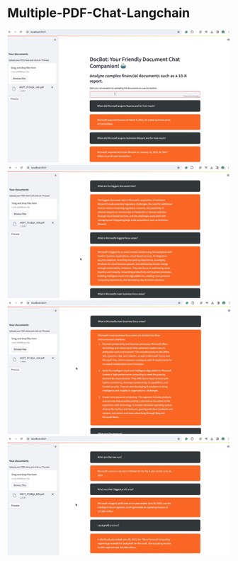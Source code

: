 # Multiple-PDF-Chat-Langchain
 
<img src="https://github.com/rashmishreev/multiple-pdf-chat-openai-langchain/blob/main/Images/prompts4.jpg">


<img src="https://github.com/rashmishreev/multiple-pdf-chat-openai-langchain/blob/main/Images/prompts3.jpg">


<img src="https://github.com/rashmishreev/multiple-pdf-chat-openai-langchain/blob/main/Images/prompts2.jpg">


<img src="https://github.com/rashmishreev/multiple-pdf-chat-openai-langchain/blob/main/Images/prompts.jpg">

